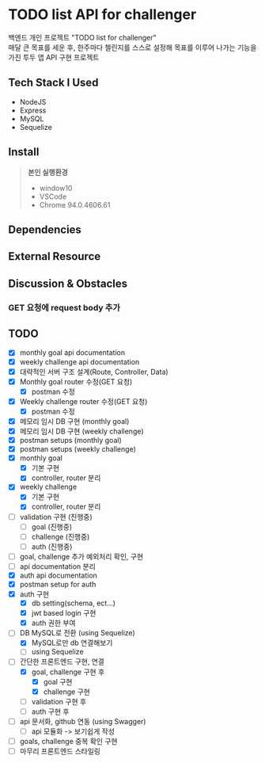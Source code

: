 # TODO list API for challenger

백엔드 개인 프로젝트 "TODO list for challenger"<br>
매달 큰 목표를 세운 후, 한주마다 첼린지를 스스로 설정해 목표를 이루어 나가는 기능을 가진 투두 앱 API 구현 프로젝트

## Tech Stack I Used

- NodeJS
- Express
- MySQL
- Sequelize

## Install

> **본인 실행환경**
>
> - window10
> - VSCode
> - Chrome 94.0.4606.61

## Dependencies

## External Resource

## Discussion & Obstacles

### GET 요청에 request body 추가

## TODO

- [x] monthly goal api documentation
- [x] weekly challenge api documentation
- [x] 대략적인 서버 구조 설계(Route, Controller, Data)
- [x] Monthly goal router 수정(GET 요청)
  - [x] postman 수정
- [x] Weekly challenge router 수정(GET 요청)
  - [x] postman 수정
- [x] 메모리 임시 DB 구현 (monthly goal)
- [x] 메모리 임시 DB 구현 (weekly challenge)
- [x] postman setups (monthly goal)
- [x] postman setups (weekly challenge)
- [x] monthly goal
  - [x] 기본 구현
  - [x] controller, router 분리
- [x] weekly challenge
  - [x] 기본 구현
  - [x] controller, router 분리
- [ ] validation 구현 (진행중)
  - [ ] goal (진행중)
  - [ ] challenge (진행중)
  - [ ] auth (진행중)
- [ ] goal, challenge 추가 예외처리 확인, 구현
- [ ] api documentation 분리
- [x] auth api documentation
- [x] postman setup for auth
- [x] auth 구현
  - [x] db setting(schema, ect...)
  - [x] jwt based login 구현
  - [x] auth 권한 부여
- [ ] DB MySQL로 전환 (using Sequelize)
  - [x] MySQL로만 db 연결해보기
  - [ ] using Sequelize
- [ ] 간단한 프론트엔드 구현, 연결
  - [x] goal, challenge 구현 후
    - [x] goal 구현
    - [x] challenge 구현
  - [ ] validation 구현 후
  - [ ] auth 구현 후
- [ ] api 문서화, github 연동 (using Swagger)
  - [ ] api 모듈화 -> 보기쉽게 작성
- [ ] goals, challenge 중복 확인 구현
- [ ] 마무리 프론트엔드 스타일링
